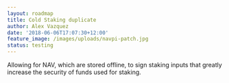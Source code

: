 ```yaml
---
layout: roadmap
title: Cold Staking duplicate
author: Alex Vazquez
date: '2018-06-06T17:07:30+12:00'
feature_image: /images/uploads/navpi-patch.jpg
status: testing
---
```


Allowing for NAV, which are stored offline, to sign staking inputs that greatly increase the security of funds used for staking.
